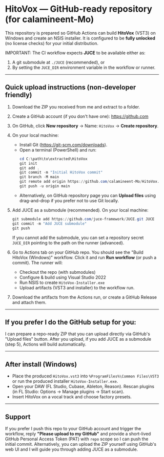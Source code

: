 
# HitoVox — GitHub-ready repository (for calamineent-Mo)

This repository is prepared so GitHub Actions can build **HitoVox** (VST3) on Windows and create an NSIS installer.
It is configured to be **fully unlocked** (no license checks) for your initial distribution.

IMPORTANT: The CI workflow expects **JUCE** to be available either as:
1. A git submodule at `./JUCE` (recommended), or
2. By setting the `JUCE_DIR` environment variable in the workflow or runner.

---

## Quick upload instructions (non-developer friendly)

1. Download the ZIP you received from me and extract to a folder.
2. Create a GitHub account (if you don't have one): https://github.com
3. On GitHub, click **New repository** -> Name: `HitoVox` -> **Create repository**.
4. On your local machine:
   - Install Git (https://git-scm.com/downloads).
   - Open a terminal (PowerShell) and run:
     ```powershell
     cd C:\path\to\extracted\HitoVox
     git init
     git add .
     git commit -m "Initial HitoVox commit"
     git branch -M main
     git remote add origin https://github.com/calamineent-Mo/HitoVox.git
     git push -u origin main
     ```
   - Alternatively, on GitHub repository page you can **Upload files** using drag-and-drop if you prefer not to use Git locally.

5. Add JUCE as a submodule (recommended). On your local machine:
   ```powershell
   git submodule add https://github.com/juce-framework/JUCE.git JUCE
   git commit -m "Add JUCE submodule"
   git push
   ```

   If you cannot add the submodule, you can set a repository secret `JUCE_DIR` pointing to the path on the runner (advanced).

6. Go to Actions tab on your GitHub repo. You should see the "Build HitoVox (Windows)" workflow. Click it and run **Run workflow** (or push a commit). The runner will:
   - Checkout the repo (with submodules)
   - Configure & build using Visual Studio 2022
   - Run NSIS to create `HitoVox-Installer.exe`
   - Upload artifacts (VST3 and installer) to the workflow run.

7. Download the artifacts from the Actions run, or create a GitHub Release and attach them.

---

## If you prefer I do the GitHub setup for you:
I can prepare a repo-ready ZIP that you can upload directly via GitHub's "Upload files" button. After you upload, if you add JUCE as a submodule (step 5), Actions will build automatically.

---

## After install (Windows)

- Place the produced `HitoVox.vst3` into `%ProgramFiles%\Common Files\VST3` or run the produced installer `HitoVox-Installer.exe`.
- Open your DAW (FL Studio, Cubase, Ableton, Reason). Rescan plugins (in FL Studio: Options -> Manage plugins -> Start scan).
- Insert HitoVox on a vocal track and choose factory presets.

---

## Support
If you prefer I push this repo to your GitHub account and trigger the workflow, reply **"Please upload to my GitHub"** and provide a short-lived GitHub Personal Access Token (PAT) with `repo` scope so I can push the initial commit. Alternatively, you can upload the ZIP yourself using GitHub's web UI and I will guide you through adding JUCE as a submodule.
